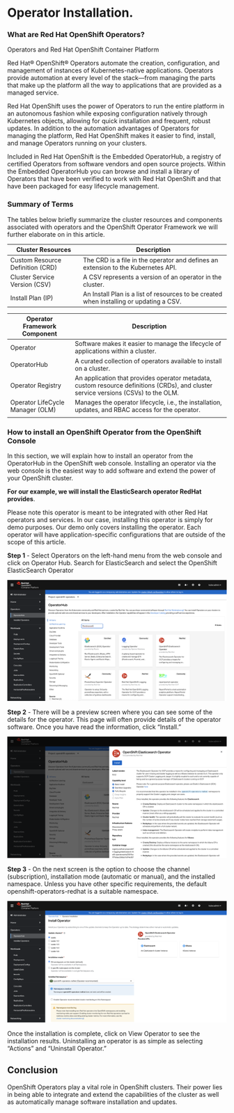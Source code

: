 # Operator Installation. 

### What are Red Hat OpenShift Operators?

Operators and Red Hat OpenShift Container Platform

Red Hat® OpenShift® Operators automate the creation, configuration, and management of instances of Kubernetes-native applications. Operators provide automation at every level of the stack—from managing the parts that make up the platform all the way to applications that are provided as a managed service.

Red Hat OpenShift uses the power of Operators to run the entire platform in an autonomous fashion while exposing configuration natively through Kubernetes objects, allowing for quick installation and frequent, robust updates. In addition to the automation advantages of Operators for managing the platform, Red Hat OpenShift makes it easier to find, install, and manage Operators running on your clusters.

Included in Red Hat OpenShift is the Embedded OperatorHub, a registry of certified Operators from software vendors and open source projects. Within the Embedded OperatorHub you can browse and install a library of Operators that have been verified to work with Red Hat OpenShift and that have been packaged for easy lifecycle management.


### Summary of Terms

The tables below briefly summarize the cluster resources and components associated with operators and the OpenShift Operator Framework we will further elaborate on in this article.

|**Cluster Resources**| **Description** | 
|------------|-----------------|
|Custom Resource Definition (CRD)  |The CRD is a file in the operator and defines an extension to the Kubernetes API. |
|Cluster Service Version (CSV) |A CSV represents a version of an operator in the cluster.  |
|Install Plan (IP)  |An Install Plan is a list of resources to be created when installing or updating a CSV.  |


|**Operator Framework Component**	| **Description** | 
|------------|-----------------|
|Operator  |Software makes it easier to manage the lifecycle of applications within a cluster. |
|OperatorHub |A curated collection of operators available to install on a cluster.  |
|Operator Registry |An application that provides operator metadata, custom resource definitions (CRDs), and cluster service versions (CSVs) to the OLM.  |
|Operator LifeCycle Manager (OLM)	|Manages the operator lifecycle, i.e., the installation, updates, and RBAC access for the operator.|
|||


### How to install an OpenShift Operator from the OpenShift Console

In this section, we will explain how to install an operator from the OperatorHub in the OpenShift web console. Installing an operator via the web console is the easiest way to add software and extend the power of your OpenShift cluster. 

**For our example, we will install the ElasticSearch operator RedHat provides**. 

Please note this operator is meant to be integrated with other Red Hat operators and services. In our case, installing this operator is simply for demo purposes. Our demo only covers installing the operator. Each operator will have application-specific configurations that are outside of the scope of this article. 

**Step 1** - Select Operators on the left-hand menu from the web console and click on Operator Hub. Search for ElasticSearch and select the OpenShift ElasticSearch Operator

![Alt text](https://github.com/gitops97123/OpenShift-v4.12.X/blob/main/icons/article-openshift-operators_Img2-1.png?raw=true)

**Step 2** - There will be a preview screen where you can see some of the details for the operator. This page will often provide details of the operator software. Once you have read the information, click “Install.”

![Alt text](https://github.com/gitops97123/OpenShift-v4.12.X/blob/main/icons/article-openshift-operators_Img3.png?raw=true)

**Step 3** - On the next screen is the option to choose the channel (subscription), installation mode (automatic or manual), and the installed namespace. Unless you have other specific requirements, the default openshift-operators-redhat is a suitable namespace. 

![Alt text](https://github.com/gitops97123/OpenShift-v4.12.X/blob/main/icons/article-openshift-operators_Img4.png?raw=true)

Once the installation is complete, click on View Operator to see the installation results. Uninstalling an operator is as simple as selecting “Actions” and “Uninstall Operator.”


## Conclusion

OpenShift Operators play a vital role in OpenShift clusters. Their power lies in being able to integrate and extend the capabilities of the cluster as well as automatically manage software installation and updates.


